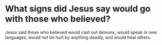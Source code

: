 # What signs did Jesus say would go with those who believed?

Jesus said those who believed would cast out demons, would speak in new languages, would not be hurt by anything deadly, and would heal others.
